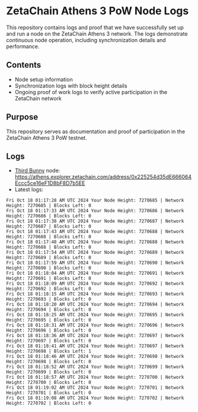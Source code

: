 # ZetaChain Athens 3 PoW Node Logs
This repository contains logs and proof that we have successfully set up and run a node on the ZetaChain Athens 3 network. The logs demonstrate continuous node operation, including synchronization details and performance.

## Contents
- Node setup information
- Synchronization logs with block height details
- Ongoing proof of work logs to verify active participation in the ZetaChain network

## Purpose
This repository serves as documentation and proof of participation in the ZetaChain Athens 3 PoW testnet.

## Logs

- [Third Bunny](https://thirdbunny.xyz/) node: https://athens.explorer.zetachain.com/address/0x225254d35dE666064Eccc5ce16eF1D8bF8D7b5EE
- Latest logs:
```
Fri Oct 18 01:17:28 AM UTC 2024 Your Node Height: 7270685 | Network Height: 7270685 | Blocks Left: 0
Fri Oct 18 01:17:33 AM UTC 2024 Your Node Height: 7270686 | Network Height: 7270686 | Blocks Left: 0
Fri Oct 18 01:17:38 AM UTC 2024 Your Node Height: 7270687 | Network Height: 7270687 | Blocks Left: 0
Fri Oct 18 01:17:43 AM UTC 2024 Your Node Height: 7270688 | Network Height: 7270688 | Blocks Left: 0
Fri Oct 18 01:17:48 AM UTC 2024 Your Node Height: 7270688 | Network Height: 7270688 | Blocks Left: 0
Fri Oct 18 01:17:54 AM UTC 2024 Your Node Height: 7270689 | Network Height: 7270689 | Blocks Left: 0
Fri Oct 18 01:17:59 AM UTC 2024 Your Node Height: 7270690 | Network Height: 7270690 | Blocks Left: 0
Fri Oct 18 01:18:04 AM UTC 2024 Your Node Height: 7270691 | Network Height: 7270691 | Blocks Left: 0
Fri Oct 18 01:18:09 AM UTC 2024 Your Node Height: 7270692 | Network Height: 7270692 | Blocks Left: 0
Fri Oct 18 01:18:15 AM UTC 2024 Your Node Height: 7270693 | Network Height: 7270693 | Blocks Left: 0
Fri Oct 18 01:18:20 AM UTC 2024 Your Node Height: 7270694 | Network Height: 7270694 | Blocks Left: 0
Fri Oct 18 01:18:25 AM UTC 2024 Your Node Height: 7270695 | Network Height: 7270695 | Blocks Left: 0
Fri Oct 18 01:18:31 AM UTC 2024 Your Node Height: 7270696 | Network Height: 7270696 | Blocks Left: 0
Fri Oct 18 01:18:36 AM UTC 2024 Your Node Height: 7270697 | Network Height: 7270697 | Blocks Left: 0
Fri Oct 18 01:18:41 AM UTC 2024 Your Node Height: 7270697 | Network Height: 7270698 | Blocks Left: 1
Fri Oct 18 01:18:46 AM UTC 2024 Your Node Height: 7270698 | Network Height: 7270698 | Blocks Left: 0
Fri Oct 18 01:18:52 AM UTC 2024 Your Node Height: 7270699 | Network Height: 7270699 | Blocks Left: 0
Fri Oct 18 01:18:57 AM UTC 2024 Your Node Height: 7270700 | Network Height: 7270700 | Blocks Left: 0
Fri Oct 18 01:19:02 AM UTC 2024 Your Node Height: 7270701 | Network Height: 7270701 | Blocks Left: 0
Fri Oct 18 01:19:08 AM UTC 2024 Your Node Height: 7270702 | Network Height: 7270702 | Blocks Left: 0
```
